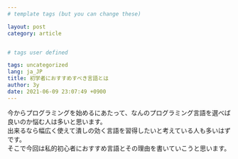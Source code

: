```yaml
---
# template tags (but you can change these)

layout: post
category: article


# tags user defined

tags: uncategorized
lang: ja_JP
title: 初学者におすすめすべき言語とは
author: 3y
date: 2021-06-09 23:07:49 +0900
---
```


今からプログラミングを始めるにあたって、なんのプログラミング言語を選べば良いのか悩む人は多いと思います。<br>
出来るなら幅広く使えて潰しの効く言語を習得したいと考えている人も多いはずです。<br>
そこで今回は私的初心者におすすめ言語とその理由を書いていこうと思います。


